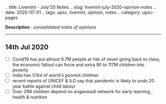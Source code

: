 .. title: Livemint - July'20  Notes
.. slug: livemint-july-2020-opinion-notes
.. date: 2020-07-01 
.. tags: upsc, livemint, opinion, notes
.. category: upsc-pages

**Description** : *consolidated notes of opinions*
<!-- TEASER_END -->

***

## 14th Jul 2020
- [ ] Covid19 has put almost 9.7M people at risk of never going back to class, the economic fallout can force and extra 90 to 117M children into poverty
- [ ] India has 1/3rd of world's poorest children
- [ ] recent reports of UNICEF & ILO say that pandemic is likely to undo 20 year battle against child labour
- [ ] Over 31M children depend on anganwadi network for early learning , health & nutrition